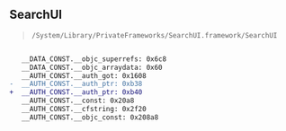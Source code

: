 ## SearchUI

> `/System/Library/PrivateFrameworks/SearchUI.framework/SearchUI`

```diff

   __DATA_CONST.__objc_superrefs: 0x6c8
   __DATA_CONST.__objc_arraydata: 0x60
   __AUTH_CONST.__auth_got: 0x1608
-  __AUTH_CONST.__auth_ptr: 0xb38
+  __AUTH_CONST.__auth_ptr: 0xb40
   __AUTH_CONST.__const: 0x20a8
   __AUTH_CONST.__cfstring: 0x2f20
   __AUTH_CONST.__objc_const: 0x208a8

```
